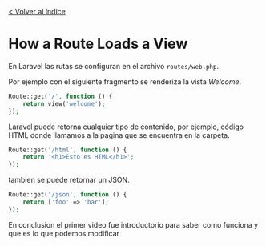 [< Volver al índice](/docs/readme.md)

# How a Route Loads a View

En Laravel las rutas se configuran en el archivo `routes/web.php`.

Por ejemplo con el siguiente fragmento se renderiza la vista _Welcome_.

```php
Route::get('/', function () {
    return view('welcome');
});
```

Laravel puede retorna cualquier tipo de contenido, por ejemplo, código HTML donde llamamos a la pagina que se encuentra en la carpeta.

```php
Route::get('/html', function () {
    return '<h1>Esto es HTML</h1>';
});
```

tambien se puede retornar un JSON.

```php
Route::get('/json', function () {
    return ['foo' => 'bar'];
});
```

En conclusion el primer video fue introductorio para saber como funciona y que es lo que podemos modificar